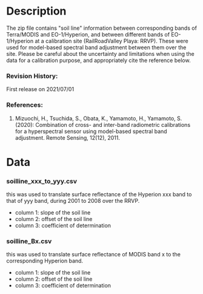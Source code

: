 Description
=======================
The zip file contains "soil line" information between corresponding bands of Terra/MODIS and EO-1/Hyperion, and between different bands of EO-1/Hyperion at a calibration site (RailRoadValley Playa: RRVP). These were used for model-based spectral band adjustment between them over the site. Please be careful about the uncertainty and limitations when using the data for a calibration purpose, and appropriately cite the reference below.

### Revision History:
First release on 2021/07/01

### References:
1. Mizuochi, H., Tsuchida, S., Obata, K., Yamamoto, H., Yamamoto, S. (2020): Combination of cross- and inter-band radiometric calibrations for a hyperspectral sensor using model-based spectral band adjustment. Remote Sensing, 12(12), 2011.

Data
=======================
### soilline_xxx_to_yyy.csv
this was used to translate surface reflectance of the Hyperion xxx band to that of yyy band, during 2001 to 2008 over the RRVP.
- column 1: slope of the soil line
- column 2: offset of the soil line
- column 3: coefficient of determination

### soilline_Bx.csv
this was used to translate surface reflectance of MODIS band x to the corresponding Hyperion band.
- column 1: slope of the soil line
- column 2: offset of the soil line
- column 3: coefficient of determination
